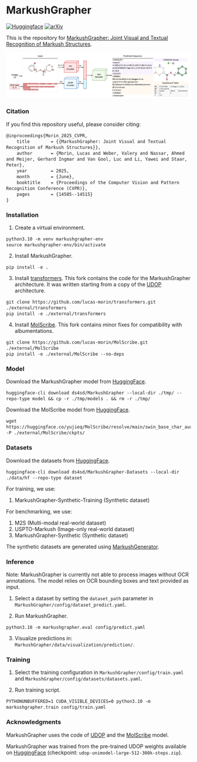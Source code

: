 # MarkushGrapher

[![Huggingface](https://img.shields.io/badge/%F0%9F%A4%97%20Hugging%20Face-MarkushGrapher%0ADatasets%0A-blue)](https://huggingface.co/datasets/ds4sd/MarkushGrapher-Datasets)
[![arXiv](https://img.shields.io/badge/arXiv-2308.12234-919191.svg)](https://doi.org/10.48550/arXiv.2503.16096)

This is the repository for [MarkushGrapher: Joint Visual and Textual Recognition of Markush Structures](https://arxiv.org/abs/2503.16096).

<img src="assets/architecture.png" alt="Description of the image" width="900" />

### Citation 

If you find this repository useful, please consider citing:

```
@inproceedings{Morin_2025_CVPR,
	title        = {{MarkushGrapher: Joint Visual and Textual Recognition of Markush Structures}},
	author       = {Morin, Lucas and Weber, Valery and Nassar, Ahmed and Meijer, Gerhard Ingmar and Van Gool, Luc and Li, Yawei and Staar, Peter},
	year         = 2025,
	month        = {June},
	booktitle    = {Proceedings of the Computer Vision and Pattern Recognition Conference (CVPR)},
	pages        = {14505--14515}
}
```

### Installation

1. Create a virtual environment.
```
python3.10 -m venv markushgrapher-env
source markushgrapher-env/bin/activate
```

2. Install MarkushGrapher.
```
pip install -e .
```

3. Install [transformers](https://github.com/lucas-morin/transformers). This fork contains the code for the MarkushGrapher architecture. It was written starting from a copy of the [UDOP](https://arxiv.org/abs/2212.02623) architecture.
```
git clone https://github.com/lucas-morin/transformers.git ./external/transformers
pip install -e ./external/transformers
```

4. Install [MolScribe](https://github.com/lucas-morin/MolScribe.git). This fork contains minor fixes for compatibility with albumentations.
```
git clone https://github.com/lucas-morin/MolScribe.git ./external/MolScribe
pip install -e ./external/MolScribe --no-deps
```

### Model

Download the MarkushGrapher model from [HuggingFace](https://huggingface.co/ds4sd/MarkushGrapher/).
```
huggingface-cli download ds4sd/MarkushGrapher --local-dir ./tmp/ --repo-type model && cp -r ./tmp/models . && rm -r ./tmp/
```

Download the MolScribe model from [HuggingFace](https://huggingface.co/yujieq/MolScribe/). 
```
wget https://huggingface.co/yujieq/MolScribe/resolve/main/swin_base_char_aux_1m680k.pth -P ./external/MolScribe/ckpts/ 
```

### Datasets 

Download the datasets from [HuggingFace](https://huggingface.co/datasets/ds4sd/MarkushGrapher-Datasets).
```
huggingface-cli download ds4sd/MarkushGrapher-Datasets --local-dir ./data/hf --repo-type dataset
```

For training, we use:
1. MarkushGrapher-Synthetic-Training (Synthetic dataset)

For benchmarking, we use:
1. M2S (Multi-modal real-world dataset)
2. USPTO-Markush (Image-only real-world dataset)
3. MarkushGrapher-Synthetic (Synthetic dataset)

The synthetic datasets are generated using [MarkushGenerator](https://github.com/DS4SD/MarkushGenerator). 

### Inference

Note: MarkushGrapher is currently not able to process images without OCR annotations. The model relies on OCR bounding boxes and text provided as input. 

1. Select a dataset by setting the `dataset_path` parameter in `MarkushGrapher/config/dataset_predict.yaml`.

2. Run MarkushGrapher.
```
python3.10 -m markushgrapher.eval config/predict.yaml
```

3. Visualize predictions in: `MarkushGrapher/data/visualization/prediction/`. 

### Training

1. Select the training configuration in `MarkushGrapher/config/train.yaml` and `MarkushGrapher/config/datasets/datasets.yaml`.

2. Run training script.
```
PYTHONUNBUFFERED=1 CUDA_VISIBLE_DEVICES=0 python3.10 -m markushgrapher.train config/train.yaml
```

### Acknowledgments

MarkushGrapher uses the code of [UDOP](https://arxiv.org/abs/2212.02623) and the [MolScribe](https://arxiv.org/abs/2205.14311) model. 

MarkushGrapher was trained from the pre-trained UDOP weights available on [HuggingFace](https://huggingface.co/ZinengTang/Udop) (checkpoint: `udop-unimodel-large-512-300k-steps.zip`).
